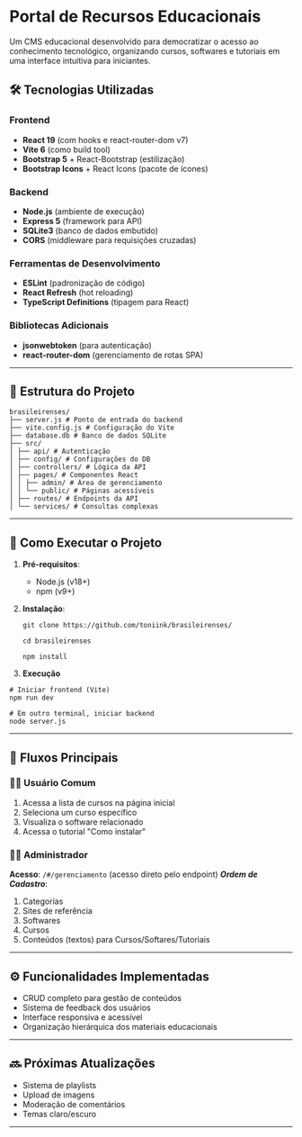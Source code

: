 # Portal de Recursos Educacionais

Um CMS educacional desenvolvido para democratizar o acesso ao conhecimento tecnológico, organizando cursos, softwares e tutoriais em uma interface intuitiva para iniciantes.



## 🛠 Tecnologias Utilizadas
### Frontend
- **React 19** (com hooks e react-router-dom v7)
- **Vite 6** (como build tool)
- **Bootstrap 5** + React-Bootstrap (estilização)
- **Bootstrap Icons** + React Icons (pacote de ícones)

### Backend
- **Node.js** (ambiente de execução)
- **Express 5** (framework para API)
- **SQLite3** (banco de dados embutido)
- **CORS** (middleware para requisições cruzadas)

### Ferramentas de Desenvolvimento
- **ESLint** (padronização de código)
- **React Refresh** (hot reloading)
- **TypeScript Definitions** (tipagem para React)

### Bibliotecas Adicionais
- **jsonwebtoken** (para autenticação)
- **react-router-dom** (gerenciamento de rotas SPA)

---

## 📂 Estrutura do Projeto
```
brasileirenses/
├── server.js # Ponto de entrada do backend
├── vite.config.js # Configuração do Vite
├── database.db # Banco de dados SQLite
├── src/
│ ├── api/ # Autenticação
│ ├── config/ # Configurações do DB
│ ├── controllers/ # Lógica da API
│ ├── pages/ # Componentes React
│ │ ├── admin/ # Área de gerenciamento
│ │ └── public/ # Páginas acessíveis
│ ├── routes/ # Endpoints da API
│ └── services/ # Consultas complexas
```

---

## 🚀 Como Executar o Projeto

1. **Pré-requisitos**:
   - Node.js (v18+)
   - npm (v9+)

2. **Instalação**:
   
   ```
   git clone https://github.com/toniink/brasileirenses/
   ```
   ```
   cd brasileirenses
   ```
   ```
   npm install
   ```

3. **Execução**
```
# Iniciar frontend (Vite)
npm run dev
```
```
# Em outro terminal, iniciar backend
node server.js
   ```
   ---

## 🔄 Fluxos Principais
### 👨‍💻 Usuário Comum
1. Acessa a lista de cursos na página inicial
2. Seleciona um curso específico
3. Visualiza o software relacionado
4. Acessa o tutorial "Como instalar"


### 👨‍🔧 Administrador
**Acesso**: `/#/gerenciamento` (acesso direto pelo endpoint)
***Ordem de Cadastro***:

1. Categorias
2. Sites de referência
3. Softwares
4. Cursos
5. Conteúdos (textos) para Cursos/Softares/Tutoriais

---

## ⚙️ Funcionalidades Implementadas
- CRUD completo para gestão de conteúdos
- Sistema de feedback dos usuários
- Interface responsiva e acessível
- Organização hierárquica dos materiais educacionais

---

## 🔜 Próximas Atualizações
- Sistema de playlists
- Upload de imagens
- Moderação de comentários
- Temas claro/escuro
 ---
